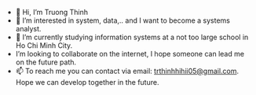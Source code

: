 - 👋 Hi, I’m Truong Thinh
- 👀 I’m interested in system, data,.. and I want to become a systems analyst.
- 🌱 I’m currently studying information systems at a not too large school in Ho Chi Minh City.
-  I’m looking to collaborate on the internet, I hope someone can lead me on the future path.
- 📫 To reach me you can contact via email: trthinhhihii05@gmail.com.
         Hope we can develop together in the future.

<!---
hokphaithinh/hokphaithinh is a ✨ special ✨ repository because its `README.md` (this file) appears on your GitHub profile.
You can click the Preview link to take a look at your changes.
--->
